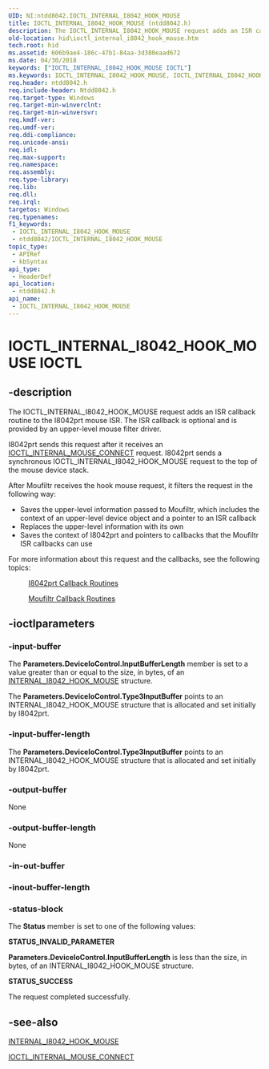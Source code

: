 ```yaml
---
UID: NI:ntdd8042.IOCTL_INTERNAL_I8042_HOOK_MOUSE
title: IOCTL_INTERNAL_I8042_HOOK_MOUSE (ntdd8042.h)
description: The IOCTL_INTERNAL_I8042_HOOK_MOUSE request adds an ISR callback routine to the I8042prt mouse ISR.
old-location: hid\ioctl_internal_i8042_hook_mouse.htm
tech.root: hid
ms.assetid: 606b9ae4-186c-47b1-84aa-3d380eaad672
ms.date: 04/30/2018
keywords: ["IOCTL_INTERNAL_I8042_HOOK_MOUSE IOCTL"]
ms.keywords: IOCTL_INTERNAL_I8042_HOOK_MOUSE, IOCTL_INTERNAL_I8042_HOOK_MOUSE control, IOCTL_INTERNAL_I8042_HOOK_MOUSE control code [Human Input Devices], hid.ioctl_internal_i8042_hook_mouse, mfilref_d95cd233-bc97-4bd6-8675-2560b83f4715.xml, ntdd8042/IOCTL_INTERNAL_I8042_HOOK_MOUSE
req.header: ntdd8042.h
req.include-header: Ntdd8042.h
req.target-type: Windows
req.target-min-winverclnt: 
req.target-min-winversvr: 
req.kmdf-ver: 
req.umdf-ver: 
req.ddi-compliance: 
req.unicode-ansi: 
req.idl: 
req.max-support: 
req.namespace: 
req.assembly: 
req.type-library: 
req.lib: 
req.dll: 
req.irql: 
targetos: Windows
req.typenames: 
f1_keywords:
 - IOCTL_INTERNAL_I8042_HOOK_MOUSE
 - ntdd8042/IOCTL_INTERNAL_I8042_HOOK_MOUSE
topic_type:
 - APIRef
 - kbSyntax
api_type:
 - HeaderDef
api_location:
 - ntdd8042.h
api_name:
 - IOCTL_INTERNAL_I8042_HOOK_MOUSE
---
```


# IOCTL_INTERNAL_I8042_HOOK_MOUSE IOCTL


## -description

The IOCTL_INTERNAL_I8042_HOOK_MOUSE request adds an ISR callback routine to the I8042prt mouse ISR. The ISR callback is optional and is provided by an upper-level mouse filter driver.

I8042prt sends this request after it receives an <a href="/windows-hardware/drivers/ddi/kbdmou/ni-kbdmou-ioctl_internal_mouse_connect">IOCTL_INTERNAL_MOUSE_CONNECT</a> request. I8042prt sends a synchronous IOCTL_INTERNAL_I8042_HOOK_MOUSE request to the top of the mouse device stack.

After Moufiltr receives the hook mouse request, it filters the request in the following way:

<ul>
<li>
Saves the upper-level information passed to Moufiltr, which includes the context of an upper-level device object and a pointer to an ISR callback

</li>
<li>
Replaces the upper-level information with its own

</li>
<li>
Saves the context of I8042prt and pointers to callbacks that the Moufiltr ISR callbacks can use

</li>
</ul>
For more information about this request and the callbacks, see the following topics:

<dl>
<dd>

<a href="/windows-hardware/drivers/ddi/index">I8042prt Callback Routines</a>


</dd>
<dd>

<a href="/previous-versions/ff542384(v=vs.85)">Moufiltr Callback Routines</a>


</dd>
</dl>

## -ioctlparameters

### -input-buffer

The <b>Parameters.DeviceIoControl.InputBufferLength</b> member is set to a value greater than or equal to the size, in bytes, of an <a href="/windows-hardware/drivers/ddi/ntdd8042/ns-ntdd8042-_internal_i8042_hook_mouse">INTERNAL_I8042_HOOK_MOUSE</a> structure.

The <b>Parameters.DeviceIoControl.Type3InputBuffer</b> points to an INTERNAL_I8042_HOOK_MOUSE structure that is allocated and set initially by I8042prt.

### -input-buffer-length

The <b>Parameters.DeviceIoControl.Type3InputBuffer</b> points to an INTERNAL_I8042_HOOK_MOUSE structure that is allocated and set initially by I8042prt.

### -output-buffer

None

### -output-buffer-length

None

### -in-out-buffer

### -inout-buffer-length

### -status-block

The <b>Status</b> member is set to one of the following values:




**STATUS_INVALID_PARAMETER**

<b>Parameters.DeviceIoControl.InputBufferLength</b> is less than the size, in bytes, of an INTERNAL_I8042_HOOK_MOUSE structure.


**STATUS_SUCCESS**

The request completed successfully.

## -see-also

<a href="/windows-hardware/drivers/ddi/ntdd8042/ns-ntdd8042-_internal_i8042_hook_mouse">INTERNAL_I8042_HOOK_MOUSE</a>



<a href="/windows-hardware/drivers/ddi/kbdmou/ni-kbdmou-ioctl_internal_mouse_connect">IOCTL_INTERNAL_MOUSE_CONNECT</a>
